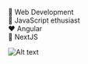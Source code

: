 <!-- ### Hi there 👋 -->

🌱 Web Development\
🔭 JavaScript ethusiast\
:heart: Angular\
🔭 NextJS
<!-- :earth_africa: [Linkedin](https://www.linkedin.com/in/adityaadhikari15/) -->

![Alt text](https://github.com/adityaadhikari15/[adityaadhikari15/blob/main/hero-image.png?raw=true)

<!--
**adityaadhikari15/adityaadhikari15** is a ✨ _special_ ✨ repository because its `README.md` (this file) appears on your GitHub profile.

Here are some ideas to get you started:
- 🔭 I’m currently working on .
- 🌱 I’m currently learning ...
- 👯 I’m looking to collaborate on ...
- 🤔 I’m looking for help with ...
- 💬 Ask me about ...
- 📫 How to reach me: ...
- 😄 Pronouns: ...
- ⚡ Fun fact: ...
